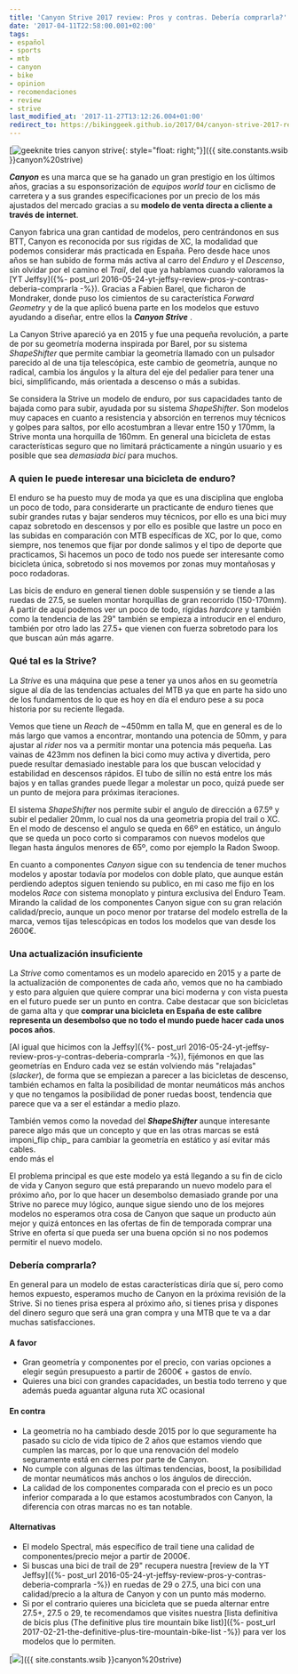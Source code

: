 ```yaml
---
title: 'Canyon Strive 2017 review: Pros y contras. Debería comprarla?'
date: '2017-04-11T22:58:00.001+02:00'
tags:
- español
- sports
- mtb
- canyon
- bike
- opinion
- recomendaciones
- review
- strive
last_modified_at: '2017-11-27T13:12:26.004+01:00'
redirect_to: https://bikinggeek.github.io/2017/04/canyon-strive-2017-review-pros-contras-deberia-comprarla.html
---
```


[![geeknite tries canyon strive](https://1.bp.blogspot.com/-pPSjqVIEmN4/WO1CbZWnrlI/AAAAAAAAA-A/nJYJcGD6M9cp3pweyFL7d6_fFw5pGq9bQCLcB/s320/shapeshifter.jpg){: style="float: right;"}]({{ site.constants.wsib }}canyon%20strive)

**_Canyon_** es una marca que se ha ganado un gran prestigio en los últimos años, gracias a su esponsorización de _equipos world tour_ en ciclismo de carretera y a sus grandes especificaciones por un precio de los más ajustados del mercado gracias a su **modelo de venta directa a cliente a través de internet**.  
  
Canyon fabrica una gran cantidad de modelos, pero centrándonos en sus BTT, Canyon es reconocida por sus rígidas de XC, la modalidad que podemos considerar más practicada en España. Pero desde hace unos años se han subido de forma más activa al carro del _Enduro_ y el _Descenso_, sin olvidar por el camino el _Trail_, del que ya hablamos cuando valoramos la [YT Jeffsy]({%- post_url 2016-05-24-yt-jeffsy-review-pros-y-contras-deberia-comprarla -%}). Gracias a Fabien Barel, que ficharon de Mondraker, donde puso los cimientos de su característica _Forward Geometry_ y de la que aplicó buena parte en los modelos que estuvo ayudando a diseñar, entre ellos la **_Canyon Strive_** .  
  
La Canyon Strive apareció ya en 2015 y fue una pequeña revolución, a parte de por su geometría moderna inspirada por Barel, por su sistema _ShapeShifter_ que permite cambiar la geometría llamado con un pulsador parecido al de una tija telescópica, este cambio de geometría, aunque no radical, cambia los ángulos y la altura del eje del pedalier para tener una bici, simplificando, más orientada a descenso o más a subidas.  
  
Se considera la Strive un modelo de enduro, por sus capacidades tanto de bajada como para subir, ayudada por su sistema _ShapeShifter_. Son modelos muy capaces en cuanto a resistencia y absorción en terrenos muy técnicos y golpes para saltos, por ello acostumbran a llevar entre 150 y 170mm, la Strive monta una horquilla de 160mm. En general una bicicleta de estas características seguro que no limitará prácticamente a ningún usuario y es posible que sea _demasiada bici_ para muchos.  
  
### **A quien le puede interesar una bicicleta de enduro?**

El enduro se ha puesto muy de moda ya que es una disciplina que engloba un poco de todo, para considerarte un practicante de enduro tienes que subir grandes rutas y bajar senderos muy técnicos, por ello es una bici muy capaz sobretodo en descensos y por ello es posible que lastre un poco en las subidas en comparación con MTB específicas de XC, por lo que, como siempre, nos tenemos que fijar por donde salimos y el tipo de deporte que practicamos, Si hacemos un poco de todo nos puede ser interesante como bicicleta única, sobretodo si nos movemos por zonas muy montañosas y poco rodadoras.  
  
Las bicis de enduro en general tienen doble suspensión y se tiende a las ruedas de 27.5, se suelen montar horquillas de gran recorrido (150-170mm). A partir de aquí podemos ver un poco de todo, rígidas _hardcore_ y también como la tendencia de las 29" también se empieza a introducir en el enduro, también por otro lado las 27.5+ que vienen con fuerza sobretodo para los que buscan aún más agarre.  
  
### Qué tal es la Strive?

La _Strive_ es una máquina que pese a tener ya unos años en su geometría sigue al día de las tendencias actuales del MTB ya que en parte ha sido uno de los fundamentos de lo que es hoy en día el enduro pese a su poca historia por su reciente llegada.  
  
Vemos que tiene un _Reach_ de ~450mm en talla M, que en general es de lo más largo que vamos a encontrar, montando una potencia de 50mm, y para ajustar al _rider_ nos va a permitir montar una potencia más pequeña. Las vainas de 423mm nos definen la bici como muy activa y divertida, pero puede resultar demasiado inestable para los que buscan velocidad y estabilidad en descensos rápidos. El tubo de sillín no está entre los más bajos y en tallas grandes puede llegar a molestar un poco, quizá puede ser un punto de mejora para próximas iteraciones.  
  
El sistema _ShapeShifter_ nos permite subir el angulo de dirección a 67.5º y subir el pedalier 20mm, lo cual nos da una geometria propia del trail o XC. En el modo de descenso el angulo se queda en 66º en estático, un ángulo que se queda un poco corto si comparamos con nuevos modelos que llegan hasta ángulos menores de 65º, como por ejemplo la Radon Swoop.

En cuanto a componentes _Canyon_ sigue con su tendencia de tener muchos modelos y apostar todavía por modelos con doble plato, que aunque están perdiendo adeptos siguen teniendo su publico, en mi caso me fijo en los modelos _Race_ con sistema monoplato y pintura exclusiva del Enduro Team. Mirando la calidad de los componentes Canyon sigue con su gran relación calidad/precio, aunque un poco menor por tratarse del modelo estrella de la marca, vemos tijas telescópicas en todos los modelos que van desde los 2600€.  

### **Una actualización insuficiente**

La _Strive_ como comentamos es un modelo aparecido en 2015 y a parte de la actualización de componentes de cada año, vemos que no ha cambiado y esto para alguien que quiere comprar una bici moderna y con vista puesta en el futuro puede ser un punto en contra. Cabe destacar que son bicicletas de gama alta y que **comprar una bicicleta en España de este calibre representa un desembolso que no todo el mundo puede hacer cada unos pocos años**.  
  
[Al igual que hicimos con la Jeffsy]({%- post_url 2016-05-24-yt-jeffsy-review-pros-y-contras-deberia-comprarla -%}), fijémonos en que las geometrías en Enduro cada vez se están volviendo más "relajadas" (_slacker_), de forma que se empiezan a parecer a las bicicletas de descenso, también echamos en falta la posibilidad de montar neumáticos más anchos y que no tengamos la posibilidad de poner ruedas boost, tendencia que parece que va a ser el estándar a medio plazo.  
  
También vemos como la novedad del **_ShapeShifter_**  aunque interesante parece algo más que un concepto y que en las otras marcas se está imponi_flip chip_ para cambiar la geometría en estático y así evitar más cables.  
endo más el  
  
El problema principal es que este modelo ya está llegando a su fin de ciclo de vida y Canyon seguro que está preparando un nuevo modelo para el próximo año, por lo que hacer un desembolso demasiado grande por una Strive no parece muy lógico, aunque sigue siendo uno de los mejores modelos no esperamos otra cosa de Canyon que saque un producto aún mejor y quizá entonces en las ofertas de fin de temporada comprar una Strive en oferta sí que pueda ser una buena opción si no nos podemos permitir el nuevo modelo.  
  
### Debería comprarla?

En general para un modelo de estas características diría que sí, pero como hemos expuesto, esperamos mucho de Canyon en la próxima revisión de la Strive. Si no tienes prisa espera al próximo año, si tienes prisa y dispones del dinero seguro que será una gran compra y una MTB que te va a dar muchas satisfacciones.

#### A favor

* Gran geometría y componentes por el precio, con varias opciones a elegir según presupuesto a partir de 2600€ + gastos de envío.
* Quieres una bici con grandes capacidades, un bestia todo terreno y que además pueda aguantar alguna ruta XC ocasional

#### En contra

* La geometría no ha cambiado desde 2015 por lo que seguramente ha pasado su ciclo de vida típico de 2 años que estamos viendo que cumplen las marcas, por lo que una renovación del modelo seguramente está en ciernes por parte de Canyon.
* No cumple con algunas de las últimas tendencias, boost, la posibilidad de montar neumáticos más anchos o los ángulos de dirección.
* La calidad de los componentes comparada con el precio es un poco inferior comparada a lo que estamos acostumbrados con Canyon, la diferencia con otras marcas no es tan notable.

#### Alternativas

* El modelo Spectral, más específico de trail tiene una calidad de componentes/precio mejor a partir de 2000€.
* Si buscas una bici de trail de 29" recupera nuestra [review de la YT Jeffsy]({%- post_url 2016-05-24-yt-jeffsy-review-pros-y-contras-deberia-comprarla -%}) en ruedas de 29 o 27.5, una bici con una calidad/precio a la altura de Canyon y con un punto más moderno.
* Si por el contrario quieres una bicicleta que se pueda alternar entre 27.5+, 27.5 o 29, te recomendamos que visites nuestra [lista definitiva de bicis plus (The definitive plus tire mountain bike list)]({%- post_url 2017-02-21-the-definitive-plus-tire-mountain-bike-list -%}) para ver los modelos que lo permiten.

[![](https://1.bp.blogspot.com/-G2lrDGj1cgY/WO1DU9z7O6I/AAAAAAAAA-I/5uKB0s5G6qY4kIX0u_Z0qSwubWuaEXjwwCLcB/s640/canyon%2Bstrive%2B2017.jpg)]({{ site.constants.wsib }}canyon%20strive)
